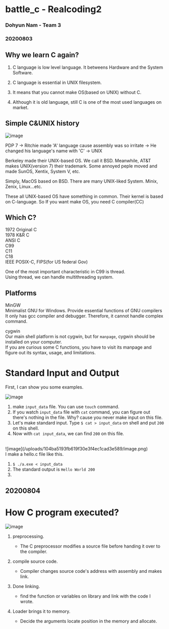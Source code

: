 # battle_c - Realcoding2

### Dohyun Nam - Team 3

### 20200803

## Why we learn C again? 

1. C language is low level language.
It betweens Hardware and the System Software.

2. C language is essential in UNIX filesystem.

3. It means that you cannot make OS(based on UNIX) without C.

4. Although it is old language, still C is one of the most used languages on market.

## Simple C&UNIX history

![image](/uploads/f58fdeb78e5378b602be0bb0d8d51e77/image.png)

PDP 7 -> Ritchie made 'A' language cause assembly was so irritate -> He changed his language's name
with 'C' -> UNIX 

Berkeley made their UNIX-based OS. We call it BSD.
Meanwhile, AT&T makes UNIX(version 7) their trademark.
Some annoyed peple moved and made SunOS, Xentix, System V, etc.

Simply, MacOS based on BSD. 
There are many UNIX-liked System. Minix, Zenix, Linux...etc.

These all UNIX-based OS have something in common. Their kernel is based on C-language.
So If you want make OS, you need C compiler(CC)

## Which C?

1972 Original C<br>
1978 K&R C<br>
ANSI C<br>
C99<br>
C11<Br>
C18<br>
IEEE POSIX-C, FIPS(for US federal Gov)<br>

One of the most important characteristic in C99 is thread.<br>
Using thread, we can handle multithreading system.

## Platforms

MinGW<br>
Minimalist GNU for Windows. Provide essential functions of GNU compilers
It only has gcc compiler and debugger. Therefore, it cannot handle complex command.
<br>

cygwin<br>
Our main shell platform is not cygwin, but for `manpage`, cygwin should be installed on your computer.<br>
If you are curious some C functions, you have to visit its manpage and figure out its syntax, usage, and limitations.<br>

# Standard Input and Output

First, I can show you some examples. <br>

![image](/uploads/67672578ed398455925a93e599d60f9a/image.png)
1. make `input_data` file. You can use `touch` command.
2. If you watch `input_data` file with `cat` command, you can figure out there's nothing in the file. Why? cause you never make input on this file.
3. Let's make standard input. Type `$ cat > input_data` on shell and put `200` on this shell. 
4. Now with `cat input_data`, we can find `200` on this file.

<br>
![image](/uploads/104ba5193fb619f30e3f4ec1cad3e589/image.png)
<br>
I make a hello.c file like this. 

1. `$ ./a.exe < input_data`
2. The standard output is `Hello World 200`
3. 

## 20200804

# How C program executed?

![image](/uploads/0082faefd87276c0fd22a125248fa556/image.png)
1. preprocessing. 
    - The C preprocessor modifies a source file before handing it over to the compiler.

2. compile source code. 
    - Compiler changes source code's address with assembly and makes link.

3. Done linking.
    - find the function or variables on library and link with the code I wrote.

4. Loader brings it to memory.
    - Decide the arguments locate position in the memory and allocate.